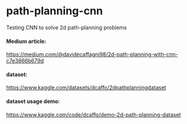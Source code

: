 # path-planning-cnn
Testing CNN to solve 2d path-planning problems

#### Medium article:
https://medium.com/@davidecaffagni98/2d-path-planning-with-cnn-c7e3866b679d

#### dataset:
https://www.kaggle.com/datasets/dcaffo/2dpathplanningdataset

#### dataset usage demo:
https://www.kaggle.com/code/dcaffo/demo-2d-path-planning-dataset
